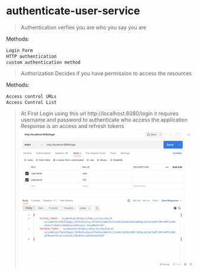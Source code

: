 # authenticate-user-service
 
> Authentication 
verfies you are who you say you are

Methods:
```
Login Form
HTTP authentication
custom authentication method
```

> Authorization
Decides if you have permission to access the resources

Methods:
```
Access control URLs
Access Control List
```
> At First Login using this url http://localhost:8080/login
it requires username and password to authenticate who access the application
> Response is an access and refresh tokens
![alt text](https://github.com/muhammedSabbah/authenticate-user-service/blob/main/images/login.png?raw=true)
